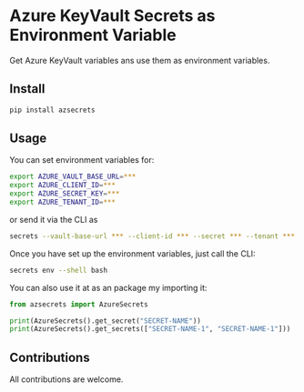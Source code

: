 # Azure KeyVault Secrets as Environment Variable

Get Azure KeyVault variables ans use them as environment variables.

## Install 

```bash
pip install azsecrets
```

## Usage

You can set environment variables for:

```bash
export AZURE_VAULT_BASE_URL=***
export AZURE_CLIENT_ID=***
export AZURE_SECRET_KEY=***
export AZURE_TENANT_ID=***
```

or send it via the CLI as

```bash
secrets --vault-base-url *** --client-id *** --secret *** --tenant *** env --shell bash
```

Once you have set up the environment variables, just call the CLI:

```bash
secrets env --shell bash
```

You can also use it at as an package my importing it:

```python
from azsecrets import AzureSecrets

print(AzureSecrets().get_secret("SECRET-NAME"))
print(AzureSecrets().get_secrets(["SECRET-NAME-1", "SECRET-NAME-1"]))
```

## Contributions

All contributions are welcome.
